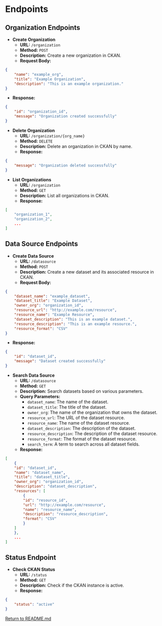 # Endpoints

## Organization Endpoints

- **Create Organization**
  - **URL:** `/organization`
  - **Method:** `POST`
  - **Description:** Create a new organization in CKAN.
  - **Request Body:**

```json
{
    "name": "example_org",
    "title": "Example Organization",
    "description": "This is an example organization."
}
```
  - **Response:**

```json
{
    "id": "organization_id",
    "message": "Organization created successfully"
}
```

- **Delete Organization**
  - **URL:** `/organization/{org_name}`
  - **Method:** `DELETE`
  - **Description:** Delete an organization in CKAN by name.
  - **Response:**

```json
{
    "message": "Organization deleted successfully"
}
```

- **List Organizations**
  - **URL:** `/organization`
  - **Method:** `GET`
  - **Description:** List all organizations in CKAN.
  - **Response:**

```json
[
    "organization_1",
    "organization_2",
    ...
]
```

## Data Source Endpoints

- **Create Data Source**
  - **URL:** `/datasource`
  - **Method:** `POST`
  - **Description:** Create a new dataset and its associated resource in CKAN.
  - **Request Body:**
    
```json
{
    "dataset_name": "example_dataset",
    "dataset_title": "Example Dataset",
    "owner_org": "organization_id",
    "resource_url": "http://example.com/resource",
    "resource_name": "Example Resource",
    "dataset_description": "This is an example dataset.",
    "resource_description": "This is an example resource.",
    "resource_format": "CSV"
}
```

  - **Response:**
    
```json
{
    "id": "dataset_id",
    "message": "Dataset created successfully"
}
```

- **Search Data Source**
  - **URL:** `/datasource`
  - **Method:** `GET`
  - **Description:** Search datasets based on various parameters.
  - **Query Parameters:**
    - `dataset_name`: The name of the dataset.
    - `dataset_title`: The title of the dataset.
    - `owner_org`: The name of the organization that owns the dataset.
    - `resource_url`: The URL of the dataset resource.
    - `resource_name`: The name of the dataset resource.
    - `dataset_description`: The description of the dataset.
    - `resource_description`: The description of the dataset resource.
    - `resource_format`: The format of the dataset resource.
    - `search_term`: A term to search across all dataset fields.
  - **Response:**

```json
[
    {
    "id": "dataset_id",
    "name": "dataset_name",
    "title": "dataset_title",
    "owner_org": "organization_id",
    "description": "dataset_description",
    "resources": [
        {
        "id": "resource_id",
        "url": "http://example.com/resource",
        "name": "resource_name",
        "description": "resource_description",
        "format": "CSV"
        }
    ]
    },
    ...
]
```

## Status Endpoint

- **Check CKAN Status**
  - **URL:** `/status`
  - **Method:** `GET`
  - **Description:** Check if the CKAN instance is active.
  - **Response:**
    
```json
{
    "status": "active"
}
```

[Return to README.md](../README.md)

